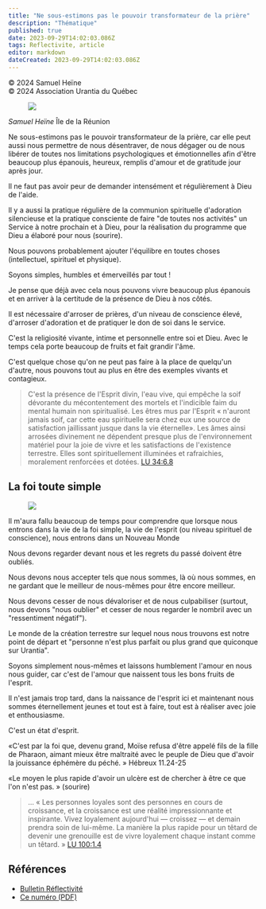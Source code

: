 ```yaml
---
title: "Ne sous-estimons pas le pouvoir transformateur de la prière"
description: "Thématique"
published: true
date: 2023-09-29T14:02:03.086Z
tags: Reflectivite, article
editor: markdown
dateCreated: 2023-09-29T14:02:03.086Z
---
```


<p class="v-card v-sheet theme--light grey lighten-3 px-2">© 2024 Samuel Heïne<br>© 2024 Association Urantia du Québec</p>

<figure id="Figure_1" class="image urantiapedia image-style-align-left">
<img src="/image/article/Reflectivite/2024_01/028.jpg">
</figure>

_Samuel Heïne_
Île de la Réunion

Ne sous-estimons pas le pouvoir transformateur de la prière, car elle peut aussi nous permettre de nous désentraver, de nous dégager ou de nous libérer de toutes nos limitations psychologiques et émotionnelles afin d'être beaucoup plus épanouis, heureux, remplis d'amour et de gratitude jour après jour.

Il ne faut pas avoir peur de demander intensément et régulièrement à Dieu de l'aide.

Il y a aussi la pratique régulière de la communion spirituelle d'adoration silencieuse et la pratique consciente de faire "de toutes nos activités" un Service à notre prochain et à Dieu, pour la réalisation du programme que Dieu a élaboré pour nous (sourire).

Nous pouvons probablement ajouter l'équilibre en toutes choses (intellectuel, spirituel et physique).

Soyons simples, humbles et émerveillés par tout !

Je pense que déjà avec cela nous pouvons vivre beaucoup plus épanouis et en arriver à la certitude de la présence de Dieu à nos côtés.

Il est nécessaire d'arroser de prières, d'un niveau de conscience élevé, d'arroser d'adoration et de pratiquer le don de soi dans le service.

C'est la religiosité vivante, intime et personnelle entre soi et Dieu. Avec le temps cela porte beaucoup de fruits et fait grandir l'âme.

C'est quelque chose qu'on ne peut pas faire à la place de quelqu'un d'autre, nous pouvons tout au plus en être des exemples vivants et contagieux.
<br style="clear:both;"/>

> C'est la présence de l'Esprit divin, l'eau vive, qui empêche la soif dévorante du mécontentement des mortels et l'indicible faim du mental humain non spiritualisé. Les êtres mus par l'Esprit « n'auront jamais soif, car cette eau spirituelle sera chez eux une source de satisfaction jaillissant jusque dans la vie éternelle». Les âmes ainsi arrosées divinement ne dépendent presque plus de l'environnement matériel pour la joie de vivre et les satisfactions de l'existence terrestre. Elles sont spirituellement illuminées et rafraichies, moralement renforcées et dotées. [LU 34:6.8](/fr/The_Urantia_Book/34#p6_8)

## La foi toute simple

<figure id="Figure_2" class="image urantiapedia image-style-align-right">
<img src="/image/article/Reflectivite/2024_01/029.jpg">
</figure>

Il m'aura fallu beaucoup de temps pour comprendre que lorsque nous entrons dans la vie de la foi simple, la vie de l'esprit (ou niveau spirituel de conscience), nous entrons dans un Nouveau Monde

Nous devons regarder devant nous et les regrets du passé doivent être oubliés.

Nous devons nous accepter tels que nous sommes, là où nous sommes, en ne gardant que le meilleur de nous-mêmes pour être encore meilleur.

Nous devons cesser de nous dévaloriser et de nous culpabiliser (surtout, nous devons "nous oublier" et cesser de nous regarder le nombril avec un "ressentiment négatif").

Le monde de la création terrestre sur lequel nous nous trouvons est notre point de départ et "personne n'est plus parfait ou plus grand que quiconque sur Urantia".

Soyons simplement nous-mêmes et laissons humblement l'amour en nous nous guider, car c'est de l'amour que naissent tous les bons fruits de l'esprit.

Il n'est jamais trop tard, dans la naissance de l'esprit ici et maintenant nous sommes éternellement jeunes et tout est à faire, tout est à réaliser avec joie et enthousiasme.

C'est un état d'esprit.

«C'est par la foi que, devenu grand, Moïse refusa d'être appelé fils de la fille de Pharaon, aimant mieux être maltraité avec le peuple de Dieu que d'avoir la jouissance éphémère du péché. » Hébreux 11.24-25

«Le moyen le plus rapide d'avoir un ulcère est de chercher à être ce que l'on n'est pas. » (sourire)
<br style="clear:both;"/>

> ... « Les personnes loyales sont des personnes en cours de croissance, et la croissance est une réalité impressionnante et inspirante. Vivez loyalement aujourd'hui — croissez — et demain prendra soin de lui-même. La manière la plus rapide pour un têtard de devenir une grenouille est de vivre loyalement chaque instant comme un têtard. » [LU 100:1.4](/fr/The_Urantia_Book/100#p1_4)

## Références

- [Bulletin Réflectivité](https://www.urantia-quebec.ca/publications/reflectivite)
- [Ce numéro (PDF)](https://urantia-quebec.s3.ca-central-1.amazonaws.com/documents/Reflectivite/Reflectivite-aout-2024.pdf)
